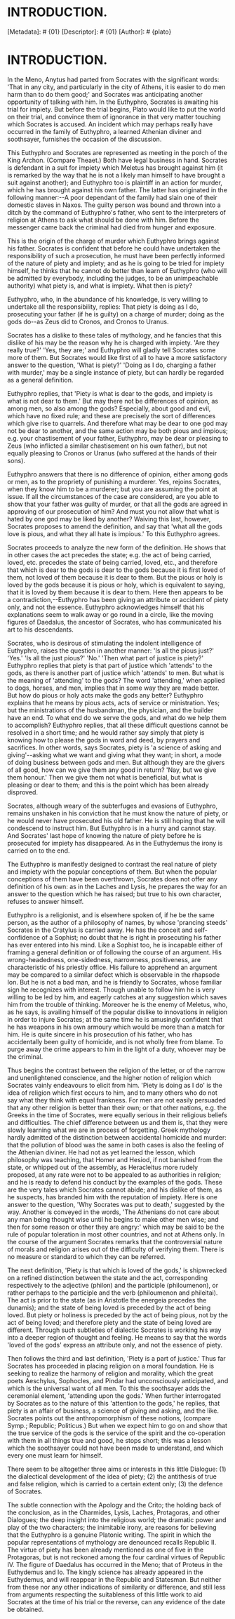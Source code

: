 # INTRODUCTION.
[Metadata]: # {01}
[Descriptor]: # {01}
[Author]: # {plato}
# INTRODUCTION.
In the Meno, Anytus had parted from Socrates with the significant words: 'That
in any city, and particularly in the city of Athens, it is easier to do men
harm than to do them good;' and Socrates was anticipating another opportunity
of talking with him. In the Euthyphro, Socrates is awaiting his trial for
impiety. But before the trial begins, Plato would like to put the world on
their trial, and convince them of ignorance in that very matter touching which
Socrates is accused. An incident which may perhaps really have occurred in the
family of Euthyphro, a learned Athenian diviner and soothsayer, furnishes the
occasion of the discussion.

This Euthyphro and Socrates are represented as meeting in the porch of the King
Archon. (Compare Theaet.) Both have legal business in hand. Socrates is
defendant in a suit for impiety which Meletus has brought against him (it is
remarked by the way that he is not a likely man himself to have brought a suit
against another); and Euthyphro too is plaintiff in an action for murder, which
he has brought against his own father. The latter has originated in the
following manner:--A poor dependant of the family had slain one of their
domestic slaves in Naxos. The guilty person was bound and thrown into a ditch
by the command of Euthyphro's father, who sent to the interpreters of religion
at Athens to ask what should be done with him. Before the messenger came back
the criminal had died from hunger and exposure.

This is the origin of the charge of murder which Euthyphro brings against his
father. Socrates is confident that before he could have undertaken the
responsibility of such a prosecution, he must have been perfectly informed of
the nature of piety and impiety; and as he is going to be tried for impiety
himself, he thinks that he cannot do better than learn of Euthyphro (who will
be admitted by everybody, including the judges, to be an unimpeachable
authority) what piety is, and what is impiety. What then is piety?

Euthyphro, who, in the abundance of his knowledge, is very willing to undertake
all the responsibility, replies: That piety is doing as I do, prosecuting your
father (if he is guilty) on a charge of murder; doing as the gods do--as Zeus
did to Cronos, and Cronos to Uranus.

Socrates has a dislike to these tales of mythology, and he fancies that this
dislike of his may be the reason why he is charged with impiety. 'Are they
really true?' 'Yes, they are;' and Euthyphro will gladly tell Socrates some
more of them. But Socrates would like first of all to have a more satisfactory
answer to the question, 'What is piety?' 'Doing as I do, charging a father with
murder,' may be a single instance of piety, but can hardly be regarded as a
general definition.

Euthyphro replies, that 'Piety is what is dear to the gods, and impiety is what
is not dear to them.' But may there not be differences of opinion, as among
men, so also among the gods? Especially, about good and evil, which have no
fixed rule; and these are precisely the sort of differences which give rise to
quarrels. And therefore what may be dear to one god may not be dear to another,
and the same action may be both pious and impious; e.g. your chastisement of
your father, Euthyphro, may be dear or pleasing to Zeus (who inflicted a
similar chastisement on his own father), but not equally pleasing to Cronos or
Uranus (who suffered at the hands of their sons).

Euthyphro answers that there is no difference of opinion, either among gods or
men, as to the propriety of punishing a murderer. Yes, rejoins Socrates, when
they know him to be a murderer; but you are assuming the point at issue. If all
the circumstances of the case are considered, are you able to show that your
father was guilty of murder, or that all the gods are agreed in approving of
our prosecution of him? And must you not allow that what is hated by one god
may be liked by another? Waiving this last, however, Socrates proposes to amend
the definition, and say that 'what all the gods love is pious, and what they
all hate is impious.' To this Euthyphro agrees.

Socrates proceeds to analyze the new form of the definition. He shows that in
other cases the act precedes the state; e.g. the act of being carried, loved,
etc. precedes the state of being carried, loved, etc., and therefore that which
is dear to the gods is dear to the gods because it is first loved of them, not
loved of them because it is dear to them. But the pious or holy is loved by the
gods because it is pious or holy, which is equivalent to saying, that it is
loved by them because it is dear to them. Here then appears to be a
contradiction,--Euthyphro has been giving an attribute or accident of piety
only, and not the essence. Euthyphro acknowledges himself that his explanations
seem to walk away or go round in a circle, like the moving figures of Daedalus,
the ancestor of Socrates, who has communicated his art to his descendants.

Socrates, who is desirous of stimulating the indolent intelligence of
Euthyphro, raises the question in another manner: 'Is all the pious just?'
'Yes.' 'Is all the just pious?' 'No.' 'Then what part of justice is piety?'
Euthyphro replies that piety is that part of justice which 'attends' to the
gods, as there is another part of justice which 'attends' to men. But what is
the meaning of 'attending' to the gods? The word 'attending,' when applied to
dogs, horses, and men, implies that in some way they are made better. But how
do pious or holy acts make the gods any better? Euthyphro explains that he
means by pious acts, acts of service or ministration. Yes; but the
ministrations of the husbandman, the physician, and the builder have an end. To
what end do we serve the gods, and what do we help them to accomplish?
Euthyphro replies, that all these difficult questions cannot be resolved in a
short time; and he would rather say simply that piety is knowing how to please
the gods in word and deed, by prayers and sacrifices. In other words, says
Socrates, piety is 'a science of asking and giving'--asking what we want and
giving what they want; in short, a mode of doing business between gods and men.
But although they are the givers of all good, how can we give them any good in
return? 'Nay, but we give them honour.' Then we give them not what is
beneficial, but what is pleasing or dear to them; and this is the point which
has been already disproved.

Socrates, although weary of the subterfuges and evasions of Euthyphro, remains
unshaken in his conviction that he must know the nature of piety, or he would
never have prosecuted his old father. He is still hoping that he will
condescend to instruct him. But Euthyphro is in a hurry and cannot stay. And
Socrates' last hope of knowing the nature of piety before he is prosecuted for
impiety has disappeared. As in the Euthydemus the irony is carried on to the
end.

The Euthyphro is manifestly designed to contrast the real nature of piety and
impiety with the popular conceptions of them. But when the popular conceptions
of them have been overthrown, Socrates does not offer any definition of his
own: as in the Laches and Lysis, he prepares the way for an answer to the
question which he has raised; but true to his own character, refuses to answer
himself.

Euthyphro is a religionist, and is elsewhere spoken of, if he be the same
person, as the author of a philosophy of names, by whose 'prancing steeds'
Socrates in the Cratylus is carried away. He has the conceit and
self-confidence of a Sophist; no doubt that he is right in prosecuting his
father has ever entered into his mind. Like a Sophist too, he is incapable
either of framing a general definition or of following the course of an
argument. His wrong-headedness, one-sidedness, narrowness, positiveness, are
characteristic of his priestly office. His failure to apprehend an argument may
be compared to a similar defect which is observable in the rhapsode Ion. But he
is not a bad man, and he is friendly to Socrates, whose familiar sign he
recognizes with interest. Though unable to follow him he is very willing to be
led by him, and eagerly catches at any suggestion which saves him from the
trouble of thinking. Moreover he is the enemy of Meletus, who, as he says, is
availing himself of the popular dislike to innovations in religion in order to
injure Socrates; at the same time he is amusingly confident that he has weapons
in his own armoury which would be more than a match for him. He is quite
sincere in his prosecution of his father, who has accidentally been guilty of
homicide, and is not wholly free from blame. To purge away the crime appears to
him in the light of a duty, whoever may be the criminal.

Thus begins the contrast between the religion of the letter, or of the narrow
and unenlightened conscience, and the higher notion of religion which Socrates
vainly endeavours to elicit from him. 'Piety is doing as I do' is the idea of
religion which first occurs to him, and to many others who do not say what they
think with equal frankness. For men are not easily persuaded that any other
religion is better than their own; or that other nations, e.g. the Greeks in
the time of Socrates, were equally serious in their religious beliefs and
difficulties. The chief difference between us and them is, that they were
slowly learning what we are in process of forgetting. Greek mythology hardly
admitted of the distinction between accidental homicide and murder: that the
pollution of blood was the same in both cases is also the feeling of the
Athenian diviner. He had not as yet learned the lesson, which philosophy was
teaching, that Homer and Hesiod, if not banished from the state, or whipped out
of the assembly, as Heracleitus more rudely proposed, at any rate were not to
be appealed to as authorities in religion; and he is ready to defend his
conduct by the examples of the gods. These are the very tales which Socrates
cannot abide; and his dislike of them, as he suspects, has branded him with the
reputation of impiety. Here is one answer to the question, 'Why Socrates was
put to death,' suggested by the way. Another is conveyed in the words, 'The
Athenians do not care about any man being thought wise until he begins to make
other men wise; and then for some reason or other they are angry:' which may be
said to be the rule of popular toleration in most other countries, and not at
Athens only. In the course of the argument Socrates remarks that the
controversial nature of morals and religion arises out of the difficulty of
verifying them. There is no measure or standard to which they can be referred.

The next definition, 'Piety is that which is loved of the gods,' is shipwrecked
on a refined distinction between the state and the act, corresponding
respectively to the adjective (philon) and the participle (philoumenon), or
rather perhaps to the participle and the verb (philoumenon and phileitai). The
act is prior to the state (as in Aristotle the energeia precedes the dunamis);
and the state of being loved is preceded by the act of being loved. But piety
or holiness is preceded by the act of being pious, not by the act of being
loved; and therefore piety and the state of being loved are different. Through
such subtleties of dialectic Socrates is working his way into a deeper region
of thought and feeling. He means to say that the words 'loved of the gods'
express an attribute only, and not the essence of piety.

Then follows the third and last definition, 'Piety is a part of justice.' Thus
far Socrates has proceeded in placing religion on a moral foundation. He is
seeking to realize the harmony of religion and morality, which the great poets
Aeschylus, Sophocles, and Pindar had unconsciously anticipated, and which is
the universal want of all men. To this the soothsayer adds the ceremonial
element, 'attending upon the gods.' When further interrogated by Socrates as to
the nature of this 'attention to the gods,' he replies, that piety is an affair
of business, a science of giving and asking, and the like. Socrates points out
the anthropomorphism of these notions, (compare Symp.; Republic; Politicus.)
But when we expect him to go on and show that the true service of the gods is
the service of the spirit and the co-operation with them in all things true and
good, he stops short; this was a lesson which the soothsayer could not have
been made to understand, and which every one must learn for himself.

There seem to be altogether three aims or interests in this little Dialogue:
(1) the dialectical development of the idea of piety; (2) the antithesis of
true and false religion, which is carried to a certain extent only; (3) the
defence of Socrates.

The subtle connection with the Apology and the Crito; the holding back of the
conclusion, as in the Charmides, Lysis, Laches, Protagoras, and other
Dialogues; the deep insight into the religious world; the dramatic power and
play of the two characters; the inimitable irony, are reasons for believing
that the Euthyphro is a genuine Platonic writing. The spirit in which the
popular representations of mythology are denounced recalls Republic II. The
virtue of piety has been already mentioned as one of five in the Protagoras,
but is not reckoned among the four cardinal virtues of Republic IV. The figure
of Daedalus has occurred in the Meno; that of Proteus in the Euthydemus and Io.
The kingly science has already appeared in the Euthydemus, and will reappear in
the Republic and Statesman. But neither from these nor any other indications of
similarity or difference, and still less from arguments respecting the
suitableness of this little work to aid Socrates at the time of his trial or
the reverse, can any evidence of the date be obtained.

